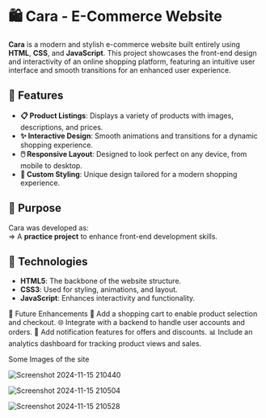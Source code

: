 # 🛍️ Cara - E-Commerce Website  

**Cara** is a modern and stylish e-commerce website built entirely using **HTML**, **CSS**, and **JavaScript**. This project showcases the front-end design and interactivity of an online shopping platform, featuring an intuitive user interface and smooth transitions for an enhanced user experience.  



## 🌟 Features  

- **📋 Product Listings**: Displays a variety of products with images, descriptions, and prices.  
- **✨ Interactive Design**: Smooth animations and transitions for a dynamic shopping experience.  
- **🖱️ Responsive Layout**: Designed to look perfect on any device, from mobile to desktop.  
- **🎨 Custom Styling**: Unique design tailored for a modern shopping experience.  



## 🎯 Purpose  

Cara was developed as:  
=> A **practice project** to enhance front-end development skills.  


## 🚀 Technologies  

- **HTML5**: The backbone of the website structure.  
- **CSS3**: Used for styling, animations, and layout.  
- **JavaScript**: Enhances interactivity and functionality.  

🌟 Future Enhancements
🛒 Add a shopping cart to enable product selection and checkout.
🌐 Integrate with a backend to handle user accounts and orders.
🔔 Add notification features for offers and discounts.
📊 Include an analytics dashboard for tracking product views and sales.


Some Images of the site

![Screenshot 2024-11-15 210440](https://github.com/user-attachments/assets/b8b987d9-5f3e-4fee-9000-b7737b4f8efc)

![Screenshot 2024-11-15 210504](https://github.com/user-attachments/assets/40903d7b-e177-4a7f-bde7-f6afc0801c8b)

![Screenshot 2024-11-15 210528](https://github.com/user-attachments/assets/0bf1f159-68d7-4ee4-a2ae-55a8bc0afb43)

